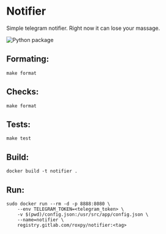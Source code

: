 # Notifier

Simple telegram notifier. Right now it can lose your massage.

![Python package](https://github.com/ulturgashev/notifier/workflows/Python%20package/badge.svg)

## Formating:
`make format`


## Checks:
`make format`

## Tests:
`make test`

## Build:
```docker build -t notifier .```

## Run:
```
sudo docker run --rm -d -p 8888:8080 \
    --env TELEGRAM_TOKEN=<telegram_token> \
    -v $(pwd)/config.json:/usr/src/app/config.json \
    --name=notifier \
    registry.gitlab.com/roxpy/notifier:<tag>
```
